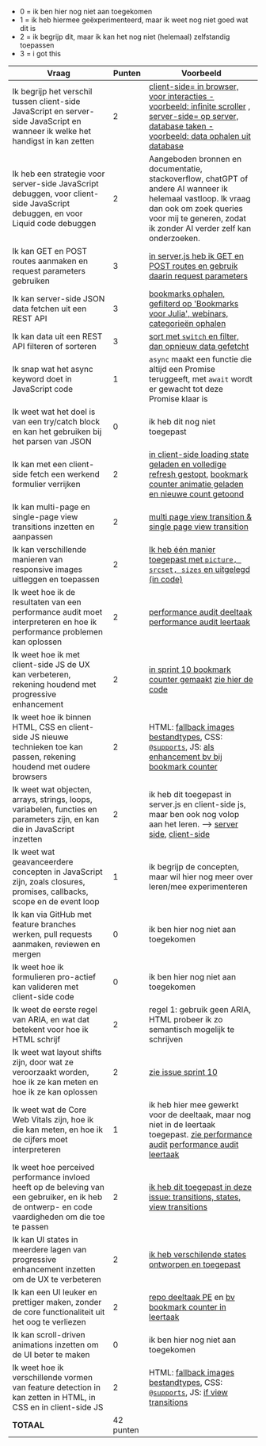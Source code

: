 * 0 = ik ben hier nog niet aan toegekomen 
* 1 = ik heb hiermee geëxperimenteerd, maar ik weet nog niet goed wat dit is
* 2 = ik begrijp dit, maar ik kan het nog niet (helemaal) zelfstandig toepassen 
* 3 = i got this

| Vraag | Punten | Voorbeeld |
|-------|--------|-----------|
| Ik begrijp het verschil tussen client-side JavaScript en server-side JavaScript en wanneer ik welke het handigst in kan zetten | 2 | [client-side= in browser, voor interacties - voorbeeld: infinite scroller](https://github.com/julia-stevens/user-experience-enhanced-website/blob/4b6083f4d0edf20cfde4b2a64f00cf5563ffda17/public/scripts/index.js#L1-L21) , [server-side= op server, database taken - voorbeeld: data ophalen uit database](https://github.com/julia-stevens/user-experience-enhanced-website/blob/4b6083f4d0edf20cfde4b2a64f00cf5563ffda17/server.js#L28-L29) |
| Ik heb een strategie voor server-side JavaScript debuggen, voor client-side JavaScript debuggen, en voor Liquid code debuggen | 2 | Aangeboden bronnen en documentatie, stackoverflow, chatGPT of andere AI wanneer ik helemaal vastloop. Ik vraag dan ook om zoek queries voor mij te generen, zodat ik zonder AI verder zelf kan onderzoeken. |
| Ik kan GET en POST routes aanmaken en request parameters gebruiken | 3 | [in server.js heb ik GET en POST routes en gebruik daarin request parameters](https://github.com/julia-stevens/user-experience-enhanced-website/blob/main/server.js) |
| Ik kan server-side JSON data fetchen uit een REST API | 3 | [bookmarks ophalen, gefilterd op 'Bookmarks voor Julia', webinars, categorieën ophalen](https://github.com/julia-stevens/user-experience-enhanced-website/blob/4b6083f4d0edf20cfde4b2a64f00cf5563ffda17/server.js#L161-L181) |
| Ik kan data uit een REST API filteren of sorteren | 3 | [sort met `switch` en filter, dan opnieuw data gefetcht](https://github.com/julia-stevens/user-experience-enhanced-website/blob/4b6083f4d0edf20cfde4b2a64f00cf5563ffda17/server.js#L82-L109) |
| Ik snap wat het async keyword doet in JavaScript code | 1 | `async` maakt een functie die altijd een Promise teruggeeft, met `await` wordt er gewacht tot deze Promise klaar is |
| Ik weet wat het doel is van een try/catch block en kan het gebruiken bij het parsen van JSON | 0 | ik heb dit nog niet toegepast |
| Ik kan met een client-side fetch een werkend formulier verrijken | 2 | [in client-side loading state geladen en volledige refresh gestopt](https://github.com/julia-stevens/user-experience-enhanced-website/blob/4b6083f4d0edf20cfde4b2a64f00cf5563ffda17/public/scripts/bookmarks.js#L1-L30), [bookmark counter animatie geladen en nieuwe count getoond](https://github.com/julia-stevens/user-experience-enhanced-website/blob/4b6083f4d0edf20cfde4b2a64f00cf5563ffda17/public/scripts/bookmarks.js#L33-L49) |
| Ik kan multi-page en single-page view transitions inzetten en aanpassen | 2 | [multi page view transition & single page view transition](https://github.com/julia-stevens/user-experience-enhanced-website/blob/main/public/styles/viewtransitions.css) |
| Ik kan verschillende manieren van responsive images uitleggen en toepassen | 2 | [Ik heb één manier toegepast met `picture, srcset, sizes` en uitgelegd (in code)](https://github.com/julia-stevens/user-experience-enhanced-website/blob/aeb038d7fb9e002d3d1155a4101bfda5b3d6434b/views/partials/webinar-card.liquid#L5-L32) |
| Ik weet hoe ik de resultaten van een performance audit moet interpreteren en hoe ik performance problemen kan oplossen | 2 | [performance audit deeltaak](https://github.com/julia-stevens/performance-audit) [performance audit leertaak](https://github.com/julia-stevens/user-experience-enhanced-website/issues/8)|
| Ik weet hoe ik met client-side JS de UX kan verbeteren, rekening houdend met progressive enhancement | 2 | [in sprint 10 bookmark counter gemaakt](https://github.com/julia-stevens/user-experience-enhanced-website/issues/17) [zie hier de code](https://github.com/julia-stevens/user-experience-enhanced-website/blob/aeb038d7fb9e002d3d1155a4101bfda5b3d6434b/public/scripts/bookmarks.js#L33-L49)|
| Ik weet hoe ik binnen HTML, CSS en client-side JS nieuwe technieken toe kan passen, rekening houdend met oudere browsers | 2 | HTML: [fallback images bestandtypes](https://github.com/julia-stevens/user-experience-enhanced-website/blob/4a5cc5c6d8a18a6ea81779b5b3072f41234111a4/views/partials/webinar-card.liquid#L5-L32 ), CSS: [`@supports`](https://github.com/julia-stevens/user-experience-enhanced-website/blob/aeb038d7fb9e002d3d1155a4101bfda5b3d6434b/public/styles/header.css#L45-L53), JS: [als enhancement bv bij bookmark counter](https://github.com/julia-stevens/user-experience-enhanced-website/blob/aeb038d7fb9e002d3d1155a4101bfda5b3d6434b/public/scripts/bookmarks.js#L33-L49) |
| Ik weet wat objecten, arrays, strings, loops, variabelen, functies en parameters zijn, en kan die in JavaScript inzetten | 2 | ik heb dit toegepast in server.js en client-side js, maar ben ook nog volop aan het leren. --> [server side](https://github.com/julia-stevens/user-experience-enhanced-website/blob/main/server.js), [client-side](https://github.com/julia-stevens/user-experience-enhanced-website/blob/main/public/scripts/bookmarks.js) |
| Ik weet wat geavanceerdere concepten in JavaScript zijn, zoals closures, promises, callbacks, scope en de event loop | 1 | ik begrijp de concepten, maar wil hier nog meer over leren/mee experimenteren |
| Ik kan via GitHub met feature branches werken, pull requests aanmaken, reviewen en mergen | 0 | ik ben hier nog niet aan toegekomen |
| Ik weet hoe ik formulieren pro-actief kan valideren met client-side code | 0 | ik ben hier nog niet aan toegekomen |
| Ik weet de eerste regel van ARIA, en wat dat betekent voor hoe ik HTML schrijf | 2 | regel 1: gebruik geen ARIA, HTML probeer ik zo semantisch mogelijk te schrijven |
| Ik weet wat layout shifts zijn, door wat ze veroorzaakt worden, hoe ik ze kan meten en hoe ik ze kan oplossen | 2 | [zie issue sprint 10](https://github.com/julia-stevens/user-experience-enhanced-website/issues/8) |
| Ik weet wat de Core Web Vitals zijn, hoe ik die kan meten, en hoe ik de cijfers moet interpreteren | 1 | ik heb hier mee gewerkt voor de deeltaak, maar nog niet in de leertaak toegepast. [zie performance audit](https://github.com/julia-stevens/performance-audit) [performance audit leertaak](https://github.com/julia-stevens/user-experience-enhanced-website/issues/8) |
| Ik weet hoe perceived performance invloed heeft op de beleving van een gebruiker, en ik heb de ontwerp- en code vaardigheden om die toe te passen | 2 | [ik heb dit toegepast in deze issue: transitions, states, view transitions](https://github.com/julia-stevens/user-experience-enhanced-website/issues/16) |
| Ik kan UI states in meerdere lagen van progressive enhancement inzetten om de UX te verbeteren | 2 | [ik heb verschilende states ontworpen en toegepast](https://github.com/julia-stevens/user-experience-enhanced-website/issues/16) |
| Ik kan een UI leuker en prettiger maken, zonder de core functionaliteit uit het oog te verliezen | 2 | [repo deeltaak PE](https://github.com/julia-stevens/progressive-enhancement) en [bv bookmark counter in leertaak](https://github.com/julia-stevens/user-experience-enhanced-website/issues/17) |
| Ik kan scroll-driven animations inzetten om de UI beter te maken | 0 | ik ben hier nog niet aan toegekomen |
| Ik weet hoe ik verschillende vormen van feature detection in kan zetten in HTML, in CSS en in client-side JS | 2 | HTML: [fallback images bestandtypes](https://github.com/julia-stevens/user-experience-enhanced-website/blob/4a5cc5c6d8a18a6ea81779b5b3072f41234111a4/views/partials/webinar-card.liquid#L5-L32 ), CSS: [`@supports`](https://github.com/julia-stevens/user-experience-enhanced-website/blob/aeb038d7fb9e002d3d1155a4101bfda5b3d6434b/public/styles/header.css#L45-L53), JS: [if view transitions](https://github.com/julia-stevens/user-experience-enhanced-website/blob/aeb038d7fb9e002d3d1155a4101bfda5b3d6434b/public/scripts/bookmarks.js#L54) |
| **TOTAAL** | 42 punten |